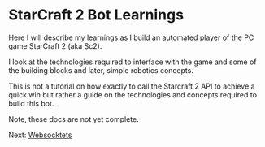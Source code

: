 # StarCraft 2 Bot Learnings
Here I will describe my learnings as I build an automated player of the PC game StarCraft 2 (aka Sc2).

I look at the technologies required to interface with the game and some of the building blocks and later, simple robotics concepts.

This is not a tutorial on how exactly to call the Starcraft 2 API to achieve a quick win but rather a guide on the technologies and concepts required to build this bot.

Note, these docs are not yet complete.

Next: [Websocktets](websockets.md)

